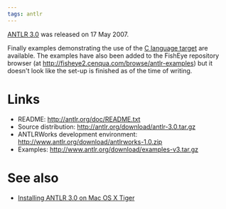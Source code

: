 ```yaml
---
tags: antlr
---
```


[ANTLR 3.0](/wiki/ANTLR_3.0) was released on 17 May 2007.

Finally examples demonstrating the use of the [C language target](/wiki/C_language_target) are available. The examples have also been added to the FishEye repository browser (at <http://fisheye2.cenqua.com/browse/antlr-examples>) but it doesn't look like the set-up is finished as of the time of writing.

# Links

-   README: <http://antlr.org/doc/README.txt>
-   Source distribution: <http://antlr.org/download/antlr-3.0.tar.gz>
-   ANTLRWorks development environment: <http://www.antlr.org/download/antlrworks-1.0.zip>
-   Examples: <http://www.antlr.org/download/examples-v3.tar.gz>

# See also

-   [Installing ANTLR 3.0 on Mac OS X Tiger](/wiki/Installing_ANTLR_3.0_on_Mac_OS_X_Tiger)

